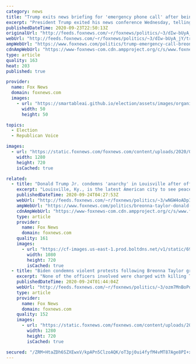 ```yaml
---
category: news
title: "Trump exits news briefing for 'emergency phone call' after being pressed on Breonna Taylor case"
excerpt: "President Trump exited his news conference Wednesday, telling reporters he had an “emergency” phone call as they continued to heckle him with questions, particularly on the Breonna Taylor case. "
publishedDateTime: 2020-09-23T22:50:13Z
originalUrl: "http://feeds.foxnews.com/~r/foxnews/politics/~3/dIw-bUyA_jY/trump-emergency-call-breonna-taylor-case"
webUrl: "http://feeds.foxnews.com/~r/foxnews/politics/~3/dIw-bUyA_jY/trump-emergency-call-breonna-taylor-case"
ampWebUrl: "https://www.foxnews.com/politics/trump-emergency-call-breonna-taylor-case.amp"
cdnAmpWebUrl: "https://www-foxnews-com.cdn.ampproject.org/c/s/www.foxnews.com/politics/trump-emergency-call-breonna-taylor-case.amp"
type: article
quality: 163
heat: 203
published: true

provider:
  name: Fox News
  domain: foxnews.com
  images:
    - url: "https://smartableai.github.io/election/assets/images/organizations/foxnews.com-50x50.jpg"
      width: 50
      height: 50

topics:
  - Election
  - Republican Voice

images:
  - url: "https://static.foxnews.com/foxnews.com/content/uploads/2020/09/AP20258862118481.jpg"
    width: 1280
    height: 720
    isCached: true

related:
  - title: "Donald Trump Jr. condemns 'anarchy' in Louisville after officers shot amid Breonna Taylor protests"
    excerpt: "Louisville, Ky., is the latest American city to see peaceful protests transform into violent riots and \"anarchy,\" Donald Trump Jr. said Wednesday during an appearance on “Hannity”"
    publishedDateTime: 2020-09-24T04:27:53Z
    webUrl: "http://feeds.foxnews.com/~r/foxnews/politics/~3/wNGW4oADpIk/breonna-taylor-donald-trump-jr-louisville-anarchy"
    ampWebUrl: "https://www.foxnews.com/politics/breonna-taylor-donald-trump-jr-louisville-anarchy.amp"
    cdnAmpWebUrl: "https://www-foxnews-com.cdn.ampproject.org/c/s/www.foxnews.com/politics/breonna-taylor-donald-trump-jr-louisville-anarchy.amp"
    type: article
    provider:
      name: Fox News
      domain: foxnews.com
    quality: 161
    images:
      - url: "https://cf-images.us-east-1.prod.boltdns.net/v1/static/694940094001/cdace34f-fdc5-4b52-bfd9-b7f4765ff87f/c906e318-7cb8-4dbc-8418-855b3cb1fa9e/1280x720/match/image.jpg"
        width: 1080
        height: 720
        isCached: true
  - title: "Biden condemns violent protests following Breonna Taylor grand jury decision"
    excerpt: "None of the officers involved were charged with killing Taylor."
    publishedDateTime: 2020-09-24T01:44:04Z
    webUrl: "http://feeds.foxnews.com/~r/foxnews/politics/~3/ozm7MnBoPoY/biden-condemns-violence-breonna-taylor-protests"
    type: article
    provider:
      name: Fox News
      domain: foxnews.com
    quality: 152
    images:
      - url: "https://static.foxnews.com/foxnews.com/content/uploads/2020/09/biden.jpg"
        width: 1280
        height: 720
        isCached: true

secured: "/ZRM+HtaZDh6SZXEwxV/kpAPn5ClzoAQK/oT3pj0ui4fyfM4vMT87Age8PI+xIiXF2yenAbE9plKhFxi0Jm2m2aXpAjL0plRmnXncJVy2fB1IU5lUCx4to7FnV3txVP0GESzuql0G12pvE78Cq3gvdn2W1GLz2SqvkEyYZGd1h9GlHQGKEJIP+WbxXZSybbr3gL7PVLxqNJrtErjn955Rmz6qsC0XgsXi1gYUv5I4qWtQ7gvlV4Y1MjZzZ6bWjMnOhYbfloixC5I0qWTo7CvFb5ETqompZTfxjuve5DPjBQOhrmeUozNWj0DbyRE1mmoz8Bhh4wRz9dyKNXpohsns/J5CpIYvD6ISq4Eo2vkGEE=;pNqpylz8FqJ8szxKbcJ8jg=="
---
```


